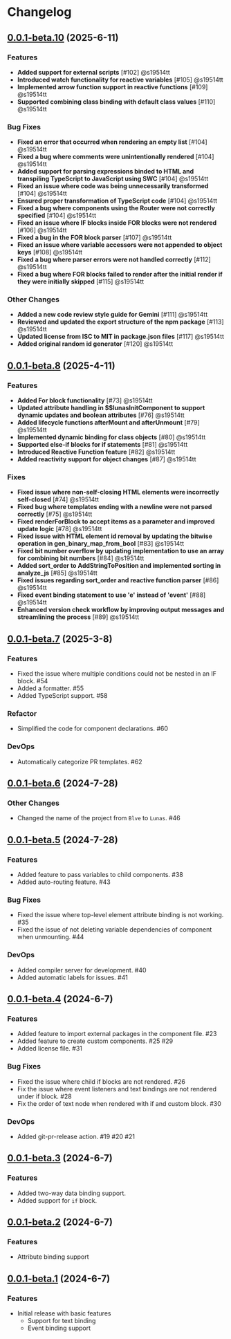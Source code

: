# Changelog

## [0.0.1-beta.10](https://github.com/lunas-dev/lunas/compare/0.0.1-beta.8...0.0.1-beta.10) (2025-6-11)

### Features
- **Added support for external scripts** [#102] @s19514tt
- **Introduced watch functionality for reactive variables** [#105] @s19514tt
- **Implemented arrow function support in reactive functions** [#109] @s19514tt
- **Supported combining class binding with default class values** [#110] @s19514tt

### Bug Fixes
- **Fixed an error that occurred when rendering an empty list** [#104] @s19514tt
- **Fixed a bug where comments were unintentionally rendered** [#104] @s19514tt
- **Added support for parsing expressions binded to HTML and transpiling TypeScript to JavaScript using SWC** [#104] @s19514tt
- **Fixed an issue where code was being unnecessarily transformed** [#104] @s19514tt
- **Ensured proper transformation of TypeScript code** [#104] @s19514tt
- **Fixed a bug where components using the Router were not correctly specified** [#104] @s19514tt
- **Fixed an issue where IF blocks inside FOR blocks were not rendered** [#106] @s19514tt
- **Fixed a bug in the FOR block parser** [#107] @s19514tt
- **Fixed an issue where variable accessors were not appended to object keys** [#108] @s19514tt
- **Fixed a bug where parser errors were not handled correctly** [#112] @s19514tt
- **Fixed a bug where FOR blocks failed to render after the initial render if they were initially skipped** [#115] @s19514tt

### Other Changes

- **Added a new code review style guide for Gemini** [#111] @s19514tt
- **Reviewed and updated the export structure of the npm package** [#113] @s19514tt
- **Updated license from ISC to MIT in package.json files** [#117] @s19514tt
- **Added original random id generator** [#120] @s19514tt


## [0.0.1-beta.8](https://github.com/lunas-dev/lunas/compare/0.0.1-beta.7...0.0.1-beta.8) (2025-4-11)

### Features
- **Added For block functionality** [#73] @s19514tt
- **Updated attribute handling in $$lunasInitComponent to support dynamic updates and boolean attributes** [#76] @s19514tt
- **Added lifecycle functions afterMount and afterUnmount** [#79] @s19514tt
- **Implemented dynamic binding for class objects** [#80] @s19514tt
- **Supported else-if blocks for if statements** [#81] @s19514tt
- **Introduced Reactive Function feature** [#82] @s19514tt
- **Added reactivity support for object changes** [#87] @s19514tt

### Fixes
- **Fixed issue where non-self-closing HTML elements were incorrectly self-closed** [#74] @s19514tt
- **Fixed bug where templates ending with a newline were not parsed correctly** [#75] @s19514tt
- **Fixed renderForBlock to accept items as a parameter and improved update logic** [#78] @s19514tt
- **Fixed issue with HTML element id removal by updating the bitwise operation in gen_binary_map_from_bool** [#83] @s19514tt
- **Fixed bit number overflow by updating implementation to use an array for combining bit numbers** [#84] @s19514tt
- **Added sort_order to AddStringToPosition and implemented sorting in analyze_js** [#85] @s19514tt
- **Fixed issues regarding sort_order and reactive function parser** [#86] @s19514tt
- **Fixed event binding statement to use 'e' instead of 'event'** [#88] @s19514tt
- **Enhanced version check workflow by improving output messages and streamlining the process** [#89] @s19514tt


## [0.0.1-beta.7](https://github.com/lunas-dev/lunas/compare/0.0.1-beta.6...0.0.1-beta.7) (2025-3-8)

### Features
- Fixed the issue where multiple conditions could not be nested in an IF block. #54
- Added a formatter. #55
- Added TypeScript support. #58

### Refactor
- Simplified the code for component declarations. #60

### DevOps
- Automatically categorize PR templates. #62

## [0.0.1-beta.6](https://github.com/lunas-dev/lunas/compare/0.0.1-beta.5...0.0.1-beta.6) (2024-7-28)

### Other Changes

- Changed the name of the project from `Blve` to `Lunas`. #46

## [0.0.1-beta.5](https://github.com/lunas-dev/lunas/compare/0.0.1-beta.4...0.0.1-beta.5) (2024-7-28)

### Features

- Added feature to pass variables to child components. #38
- Added auto-routing feature. #43

### Bug Fixes
- Fixed the issue where top-level element attribute binding is not working. #35
- Fixed the issue of not deleting variable dependencies of component when unmounting. #44

### DevOps
- Added compiler server for development. #40
- Added automatic labels for issues. #41

## [0.0.1-beta.4](https://github.com/lunas-dev/lunas/compare/0.0.1-beta.3...0.0.1-beta.4) (2024-6-7)

### Features

- Added feature to import external packages in the component file. #23
- Added feature to create custom components. #25 #29
- Added license file. #31

### Bug Fixes
- Fixed the issue where child if blocks are not rendered. #26
- Fix the issue where event listeners and text bindings are not rendered under if block. #28
- Fix the order of text node when rendered with if and custom block. #30

### DevOps
- Added git-pr-release action. #19 #20 #21

## [0.0.1-beta.3](https://github.com/lunas-dev/lunas/compare/0.0.1-beta.2...0.0.1-beta.3) (2024-6-7)

### Features
- Added two-way data binding support.
- Added support for `if` block.

## [0.0.1-beta.2](https://github.com/lunas-dev/lunas/compare/0.0.1-beta.1...0.0.1-beta.2) (2024-6-7)

### Features
- Attribute binding support

## [0.0.1-beta.1](https://github.com/lunas-dev/lunas/tree/0.0.1-beta.1) (2024-6-7)

### Features
- Initial release with basic features
  - Support for text binding
  - Event binding support
